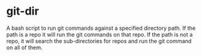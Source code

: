 # git-dir
A bash script to run git commands against a specified directory path. If the path is a repo it will run the git commands on that repo. If the path is not a repo, it will search the sub-directories for repos and run the git command on all of them.
